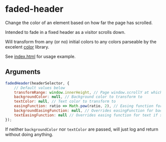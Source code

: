 faded-header
============

Change the color of an element based on how far the page has scrolled.

Intended to fade in a fixed header as a visitor scrolls down.

Will transform from any (or no) initial colors to any colors parseable by the excelent [color][color] library.

See [index.html][index] for usage example.

## Arguments
```js
fadedHeader(headerSelector, {
	// Default values below
	transformRange: window.innerHeight, // Page window.scrollY at which should be fully transformed
	backgroundColor: null, // Background color to transform to
	textColor: null, // Text color to transform to
	easingFunction: ratio => Math.pow(ratio, 2), // Easing function for the scrolled ratio. Number between 0 and 1 goes in and a number between 0 and 1 should come out
	backgroundEasingFunction: null, // Overrides easingFunction for background if set
	textEasingFunction: null // Overrides easing function for text if set
});
```
If neither `backgroundColor` nor `textColor` are passed, will just log and return without doing anything.

[color]: https://github.com/Qix-/color
[index]: https://github.com/jacobmischka/faded-header/blob/master/index.html
